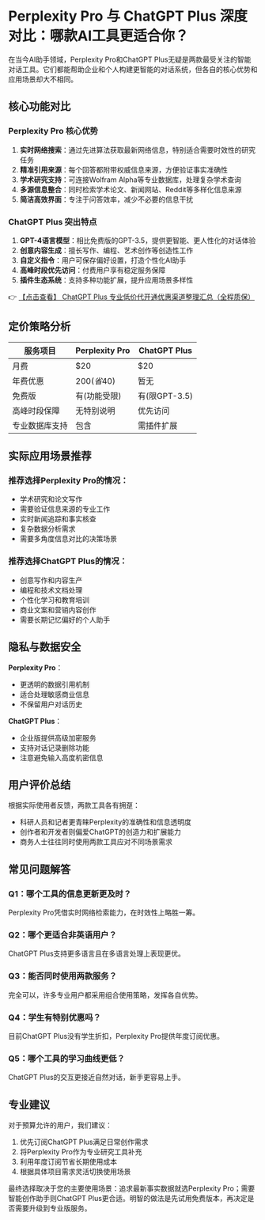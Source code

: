 # Perplexity Pro 与 ChatGPT Plus 深度对比：哪款AI工具更适合你？

在当今AI助手领域，Perplexity Pro和ChatGPT Plus无疑是两款最受关注的智能对话工具。它们都能帮助企业和个人构建更智能的对话系统，但各自的核心优势和应用场景却大不相同。

## 核心功能对比

### Perplexity Pro 核心优势
1. **实时网络搜索**：通过先进算法获取最新网络信息，特别适合需要时效性的研究任务
2. **精准引用来源**：每个回答都附带权威信息来源，方便验证事实准确性
3. **学术研究支持**：可连接Wolfram Alpha等专业数据库，处理复杂学术查询
4. **多源信息整合**：同时检索学术论文、新闻网站、Reddit等多样化信息来源
5. **简洁高效界面**：专注于问答效率，减少不必要的信息干扰

### ChatGPT Plus 突出特点
1. **GPT-4语言模型**：相比免费版的GPT-3.5，提供更智能、更人性化的对话体验
2. **创意内容生成**：擅长写作、编程、艺术创作等创造性工作
3. **自定义指令**：用户可保存偏好设置，打造个性化AI助手
4. **高峰时段优先访问**：付费用户享有稳定服务保障
5. **插件生态系统**：支持多种功能扩展，提升应用场景多样性

👉 [【点击查看】 ChatGPT Plus 专业低价代开通优惠渠道整理汇总（全程质保）](https://bit.ly/DaiKai)

## 定价策略分析

| 服务项目       | Perplexity Pro | ChatGPT Plus |
|----------------|----------------|--------------|
| 月费           | $20            | $20          |
| 年费优惠       | $200(省$40)    | 暂无         |
| 免费版         | 有(功能受限)   | 有(限GPT-3.5)|
| 高峰时段保障   | 无特别说明     | 优先访问     |
| 专业数据库支持 | 包含           | 需插件扩展   |

## 实际应用场景推荐

### 推荐选择Perplexity Pro的情况：
- 学术研究和论文写作
- 需要验证信息来源的专业工作
- 实时新闻追踪和事实核查
- 复杂数据分析需求
- 需要多角度信息对比的决策场景

### 推荐选择ChatGPT Plus的情况：
- 创意写作和内容生产
- 编程和技术文档处理
- 个性化学习和教育培训
- 商业文案和营销内容创作
- 需要长期记忆偏好的个人助手

## 隐私与数据安全

**Perplexity Pro**：
- 更透明的数据引用机制
- 适合处理敏感商业信息
- 不保留用户对话历史

**ChatGPT Plus**：
- 企业版提供高级加密服务
- 支持对话记录删除功能
- 注意避免输入高度机密信息

## 用户评价总结

根据实际使用者反馈，两款工具各有拥趸：
- 科研人员和记者更青睐Perplexity的准确性和信息透明度
- 创作者和开发者则偏爱ChatGPT的创造力和扩展能力
- 商务人士往往同时使用两款工具应对不同场景需求

## 常见问题解答

### Q1：哪个工具的信息更新更及时？
Perplexity Pro凭借实时网络检索能力，在时效性上略胜一筹。

### Q2：哪个更适合非英语用户？
ChatGPT Plus支持更多语言且在多语言处理上表现更优。

### Q3：能否同时使用两款服务？
完全可以，许多专业用户都采用组合使用策略，发挥各自优势。

### Q4：学生有特别优惠吗？
目前ChatGPT Plus没有学生折扣，Perplexity Pro提供年度订阅优惠。

### Q5：哪个工具的学习曲线更低？
ChatGPT Plus的交互更接近自然对话，新手更容易上手。

## 专业建议

对于预算允许的用户，我们建议：
1. 优先订阅ChatGPT Plus满足日常创作需求
2. 将Perplexity Pro作为专业研究工具补充
3. 利用年度订阅节省长期使用成本
4. 根据具体项目需求灵活切换使用场景

最终选择取决于您的主要使用场景：追求最新事实数据就选Perplexity Pro；需要智能创作助手则ChatGPT Plus更合适。明智的做法是先试用免费版本，再决定是否需要升级到专业版服务。